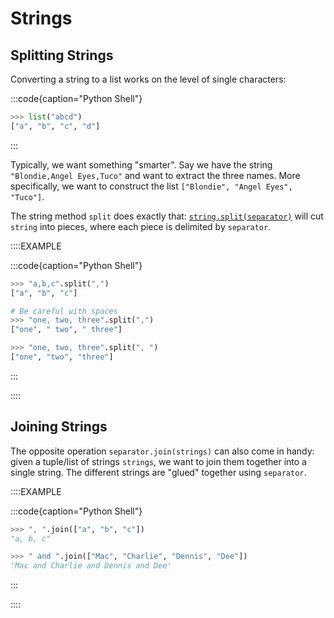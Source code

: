 # Strings

## Splitting Strings

Converting a string to a list works on the level of single characters:

:::code{caption="Python Shell"}

```python
>>> list("abcd")
["a", "b", "c", "d"]
```

:::

Typically, we want something "smarter".
Say we have the string `"Blondie,Angel Eyes,Tuco"` and want to extract the three names.
More specifically, we want to construct the list `["Blondie", "Angel Eyes", "Tuco"]`.

The string method `split` does exactly that: [`string.split(separator)`](https://docs.python.org/3.3/library/stdtypes.html#str.split) will cut `string` into pieces, where each piece is delimited by `separator`.

::::EXAMPLE

:::code{caption="Python Shell"}

```python
>>> "a,b,c".split(",")
["a", "b", "c"]

# Be careful with spaces
>>> "one, two, three".split(",")
["one", " two", " three"]

>>> "one, two, three".split(", ")
["one", "two", "three"]
```

:::

::::

## Joining Strings

The opposite operation `separator.join(strings)` can also come in handy: given a tuple/list of strings `strings`, we want to join them together into a single string.
The different strings are "glued" together using `separator`.

::::EXAMPLE

:::code{caption="Python Shell"}

```python
>>> ", ".join(["a", "b", "c"])
"a, b, c"

>>> " and ".join(["Mac", "Charlie", "Dennis", "Dee"])
'Mac and Charlie and Dennis and Dee'
```

:::

::::
